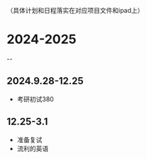 （具体计划和日程落实在对应项目文件和ipad上）<br>

# 2024-2025
--
## 2024.9.28-12.25
* 考研初试380

## 12.25-3.1
* 准备复试
* 流利的英语
